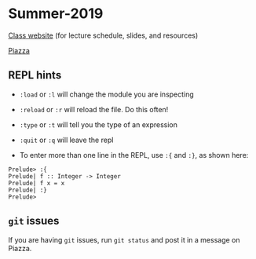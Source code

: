 # Summer-2019
[Class website](http://www.cs.bu.edu/fac/snyder/cs320/) (for lecture schedule, slides, and resources)

[Piazza](https://piazza.com/class/jvu6nbkjshs6gs)


## REPL hints
* `:load` or `:l` will change the module you are inspecting
* `:reload` or `:r` will reload the file.  Do this often!
* `:type` or `:t` will tell you the type of an expression
* `:quit` or `:q` will leave the repl

* To enter more than one line in the REPL, use `:{` and `:}`, as shown here:
```
Prelude> :{
Prelude| f :: Integer -> Integer
Prelude| f x = x
Prelude| :}
Prelude>
```
## ```git``` issues
If you are having ```git``` issues, run ```git status``` and post it in a message on Piazza. 
